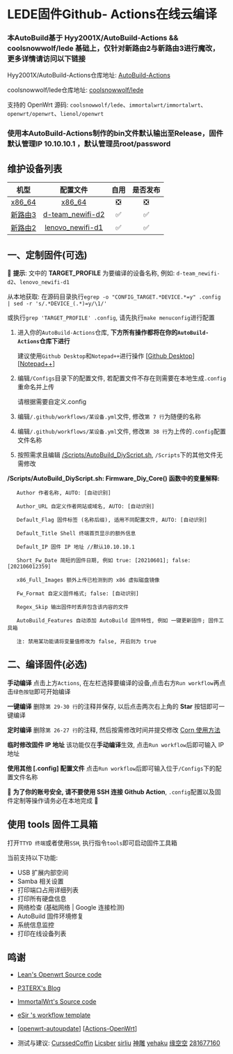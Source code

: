 # LEDE固件Github- Actions在线云编译

### 本AutoBuild基于 Hyy2001X/AutoBuild-Actions && coolsnowwolf/lede 基础上，仅针对新路由2与新路由3进行魔改，更多详情请访问以下链接

Hyy2001X/AutoBuild-Actions仓库地址: [AutoBuild-Actions](https://github.com/Hyy2001X/AutoBuild-Actions)

coolsnowwolf/lede仓库地址: [coolsnowwolf/lede](https://github.com/coolsnowwolf/lede)

支持的 OpenWrt 源码: `coolsnowwolf/lede`、`immortalwrt/immortalwrt`、`openwrt/openwrt`、`lienol/openwrt`

### 使用本AutoBuild-Actions制作的bin文件默认输出至Release，固件默认管理IP 10.10.10.1 ，默认管理员root/password

## 维护设备列表

| 机型 | 配置文件 | 自用 | 是否发布 |
| :----: | :----: | :----: | :----: |
| [x86_64](./.github/workflows/AutoBuild-x86_64.yml) | [x86_64](./Configs/x86_64) | ❎ | ❎ |
| [新路由3](./.github/workflows/AutoBuild-d-team_newifi-d2.yml) | [d-team_newifi-d2](./Configs/d-team_newifi-d2) | ✅ | ✅ |
| [新路由2](./.github/workflows/AutoBuild-lenovo_newifi-d1.yml) | [lenovo_newifi-d1](./Configs/lenovo_newifi-d1) | ✅ | ✅ |

## 一、定制固件(可选)

   🎈 **提示**: 文中的 **TARGET_PROFILE** 为要编译的设备名称, 例如: `d-team_newifi-d2`、`lenovo_newifi-d1`

   从本地获取: 在源码目录执行`egrep -o "CONFIG_TARGET.*DEVICE.*=y" .config | sed -r 's/.*DEVICE_(.*)=y/\1/'`
   
   或执行`grep 'TARGET_PROFILE' .config`, 请先执行`make menuconfig`进行配置

1. 进入你的`AutoBuild-Actions`仓库, **下方所有操作都将在你的`AutoBuild-Actions`仓库下进行**

   建议使用`Github Desktop`和`Notepad++`进行操作 [[Github Desktop](https://desktop.github.com/)] [[Notepad++](https://notepad-plus-plus.org/downloads/)]

2. 编辑`/Configs`目录下的配置文件, 若配置文件不存在则需要在本地生成`.config`重命名并上传

   请根据需要自定义.config

3. 编辑`/.github/workflows/某设备.yml`文件, 修改`第 7 行`为随便的名称

4. 编辑`/.github/workflows/某设备.yml`文件, 修改`第 38 行`为上传的`.config`配置文件名称

5. 按照需求且编辑 [/Scripts/AutoBuild_DiyScript.sh](./Scripts/AutoBuild_DiyScript.sh), `/Scripts`下的其他文件无需修改

**/Scripts/AutoBuild_DiyScript.sh: Firmware_Diy_Core() 函数中的变量解释:**
```
   Author 作者名称, AUTO: [自动识别]
   
   Author_URL 自定义作者网站或域名, AUTO: [自动识别]

   Default_Flag 固件标签 (名称后缀), 适用不同配置文件, AUTO: [自动识别]

   Default_Title Shell 终端首页显示的额外信息

   Default_IP 固件 IP 地址 //默认10.10.10.1

   Short_Fw_Date 简短的固件日期, 例如 true: [20210601]; false: [202106012359]

   x86_Full_Images 额外上传已检测到的 x86 虚拟磁盘镜像
   
   Fw_Format 自定义固件格式; false: [自动识别]

   Regex_Skip 输出固件时丢弃包含该内容的文件

   AutoBuild_Features 自动添加 AutoBuild 固件特性, 例如 一键更新固件; 固件工具箱

   注: 禁用某功能请将变量值修改为 false, 开启则为 true

```

## 二、编译固件(必选)

   **手动编译** 点击上方`Actions`, 在左栏选择要编译的设备,点击右方`Run workflow`再点击`绿色按钮`即可开始编译

   **一键编译** 删除`第 29-30 行`的注释并保存, 以后点击两次右上角的 **Star** 按钮即可一键编译

   **定时编译** 删除`第 26-27 行`的注释, 然后按需修改时间并提交修改 [Corn 使用方法](https://www.runoob.com/w3cnote/linux-crontab-tasks.html)

   **临时修改固件 IP 地址** 该功能仅在**手动编译**生效, 点击`Run workflow`后即可输入 IP 地址
   
   **使用其他 [.config] 配置文件** 点击`Run workflow`后即可输入位于`/Configs`下的配置文件名称

   🔔 **为了你的账号安全, 请不要使用 SSH 连接 Github Action**, `.config`配置以及固件定制等操作请务必在本地完成 🔔


## 使用 tools 固件工具箱

   打开`TTYD 终端`或者使用`SSH`, 执行指令`tools`即可启动固件工具箱

   当前支持以下功能:

   - USB 扩展内部空间
   - Samba 相关设置
   - 打印端口占用详细列表
   - 打印所有硬盘信息
   - 网络检查 (基础网络 | Google 连接检测)
   - AutoBuild 固件环境修复
   - 系统信息监控
   - 打印在线设备列表

## 鸣谢

   - [Lean's Openwrt Source code](https://github.com/coolsnowwolf/lede)

   - [P3TERX's Blog](https://p3terx.com/archives/build-openwrt-with-github-actions.html)

   - [ImmortalWrt's Source code](https://github.com/immortalwrt)

   - [eSir 's workflow template](https://github.com/esirplayground/AutoBuild-OpenWrt/blob/master/.github/workflows/Build_OP_x86_64.yml)
   
   - [[openwrt-autoupdate](https://github.com/mab-wien/openwrt-autoupdate)] [[Actions-OpenWrt](https://github.com/P3TERX/Actions-OpenWrt)]

   - 测试与建议: [CurssedCoffin](https://github.com/CurssedCoffin) [Licsber](https://github.com/Licsber) [sirliu](https://github.com/sirliu) [神雕](https://github.com/teasiu) [yehaku](https://www.right.com.cn/forum/space-uid-28062.html) [缘空空](https://github.com/NaiHeKK) [281677160](https://github.com/281677160)
